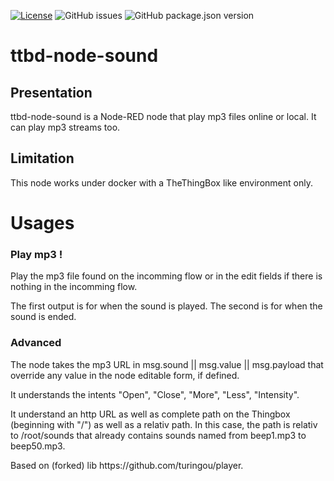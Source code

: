 [![License](https://img.shields.io/badge/license-WTFPL-blue.svg)](http://www.wtfpl.net/)
![GitHub issues](https://img.shields.io/github/issues-raw/thethingbox/ttbd-node-sound.svg)
![GitHub package.json version](https://img.shields.io/github/package-json/v/thethingbox/ttbd-node-sound.svg)

# ttbd-node-sound

## Presentation
ttbd-node-sound is a Node-RED node that play mp3 files online or local. It can play mp3 streams too.

## Limitation

This node works under docker with a TheThingBox like environment only.

# Usages

<h3>Play mp3 !</h3>
<p>Play the mp3 file found on the incomming flow or in the edit fields if there is nothing in the incomming flow.</p>
<p>The first output is for when the sound is played. The second is for when the sound is ended.</p>

<h3>Advanced</h3>
<p>The node takes the mp3 URL in msg.sound || msg.value || msg.payload that override any value in the node editable form, if defined.</p>
<p>It understands the intents "Open", "Close", "More", "Less", "Intensity".</p>
<p>It understand an http URL as well as complete path on the Thingbox (beginning with "/") as well as a relativ path.
In this case, the path is relativ to /root/sounds that already contains sounds named from beep1.mp3 to beep50.mp3.</p>
<p>Based on (forked) lib https://github.com/turingou/player.</p>
